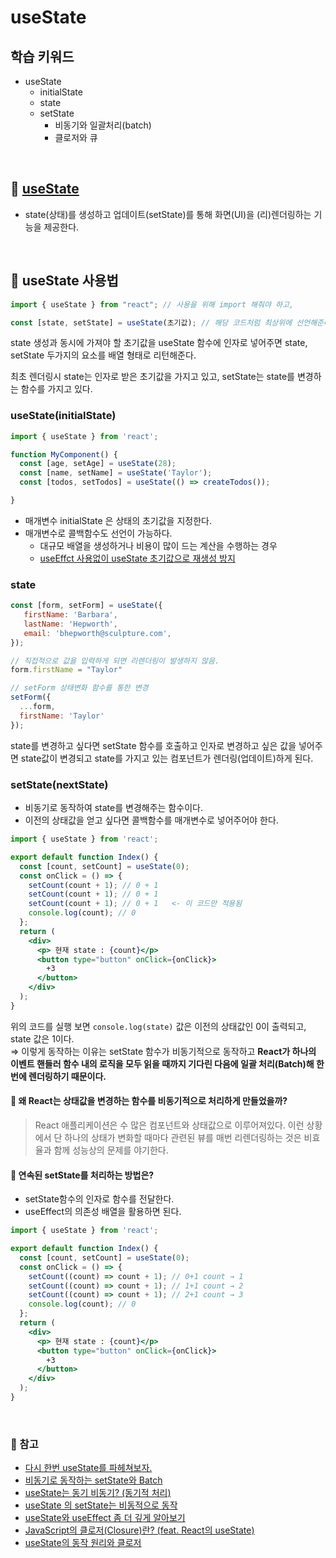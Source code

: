 # useState

## 학습 키워드

- useState
  - initialState
  - state
  - setState
    - 비동기와 일괄처리(batch)
    - 클로저와 큐

<br/>

## 📖 [useState](https://react.dev/reference/react/useState#avoiding-recreating-the-initial-state)

- state(상태)를 생성하고 업데이트(setState)를 통해 화면(UI)을 (리)렌더링하는 기능을 제공한다.

<br/>

## 🤖 useState 사용법

```jsx
import { useState } from "react"; // 사용을 위해 import 해줘야 하고,

const [state, setState] = useState(초기값); // 해당 코드처럼 최상위에 선언해준다.
```

state 생성과 동시에 가져야 할 초기값을 useState 함수에 인자로 넣어주면 state, setState 두가지의 요소를 배열 형태로 리턴해준다.

최초 렌더링시 state는 인자로 받은 초기값을 가지고 있고, setState는 state를 변경하는 함수를 가지고 있다.

### useState(initialState)

```jsx
import { useState } from 'react';

function MyComponent() {
  const [age, setAge] = useState(28);
  const [name, setName] = useState('Taylor');
  const [todos, setTodos] = useState(() => createTodos());

}
```

- 매개변수 initialState 은 상태의 초기값을 지정한다.
- 매개변수로 콜백함수도 선언이 가능하다.
  - 대규모 배열을 생성하거나 비용이 많이 드는 계산을 수행하는 경우
  - [useEffct 사용없이 useState 초기값으로 재생성 방지](https://velog.io/@hjthgus777/다시-한번-useState-를-파헤쳐보자)

### state

```jsx
const [form, setForm] = useState({
   firstName: 'Barbara',
   lastName: 'Hepworth',
   email: 'bhepworth@sculpture.com',
});

// 직접적으로 값을 입력하게 되면 리렌더링이 발생하지 않음.
form.firstName = "Taylor" 

// setForm 상태변화 함수를 통한 변경 
setForm({
  ...form,
  firstName: 'Taylor'
});
```

state를 변경하고 싶다면 setState 함수를 호출하고 인자로 변경하고 싶은 값을 넣어주면 state값이 변경되고 state를 가지고 있는 컴포넌트가 렌더링(업데이트)하게 된다.

### setState(nextState)

- 비동기로 동작하여 state를 변경해주는 함수이다.
- 이전의 상태값을 얻고 싶다면 콜백함수를 매개변수로 넣어주어야 한다.

```jsx
import { useState } from 'react';

export default function Index() {
  const [count, setCount] = useState(0);
  const onClick = () => {
    setCount(count + 1); // 0 + 1
    setCount(count + 1); // 0 + 1
    setCount(count + 1); // 0 + 1   <- 이 코드만 적용됨
    console.log(count); // 0
  };
  return (
    <div>
      <p> 현재 state : {count}</p>
      <button type="button" onClick={onClick}>
        +3
      </button>
    </div>
  );
}
```

  위의 코드를 실행 보면 `console.log(state)` 값은 이전의 상태값인 0이 출력되고, state 값은 1이다. <br>
  ⇒ 이렇게 동작하는 이유는 setState 함수가 비동기적으로 동작하고 __React가 하나의 이벤트 핸들러 함수 내의 로직을 모두 읽을 때까지 기다린 다음에 일괄 처리(Batch)해 한번에 렌더링하기 때문이다.__

#### 🤔 왜 React는 상태값을 변경하는 함수를 비동기적으로 처리하게 만들었을까?

  > React 애플리케이션은 수 많은 컴포넌트와 상태값으로 이루어져있다. 이런 상황에서 단 하나의 상태가 변화할 때마다 관련된 뷰를 매번 리렌더링하는 것은 비효율과 함께 성능상의 문제를 야기한다.

#### 🤔 연속된 setState를 처리하는 방법은?

- setState함수의 인자로 함수를 전달한다.
- useEffect의 의존성 배열을 활용하면 된다.

```jsx
import { useState } from 'react';

export default function Index() {
  const [count, setCount] = useState(0);
  const onClick = () => {
    setCount((count) => count + 1); // 0+1 count → 1
    setCount((count) => count + 1); // 1+1 count → 2
    setCount((count) => count + 1); // 2+1 count → 3
    console.log(count); // 0
  };
  return (
    <div>
      <p> 현재 state : {count}</p>
      <button type="button" onClick={onClick}>
        +3
      </button>
    </div>
  );
}

```

<br/>

### 🔗 참고

- [다시 한번 useState를 파헤쳐보자.](https://velog.io/@hjthgus777/다시-한번-useState-를-파헤쳐보자)
- [비동기로 동작하는 setState와 Batch](https://leo-xee.github.io/React/react-setstate/)
- [useState는 동기 비동기? (동기적 처리)](https://velog.io/@alstnsrl98/useState는-동기-비동기-동기적-처리)
- [useState 의 setState는 비동적으로 동작](https://velog.io/@jhplus13/위스타그램-개발노트React)
- [useState와 useEffect 좀 더 깊게 알아보기](https://gml9812.github.io/frontend/useState-and-useEffect/)
- [JavaScript의 클로저(Closure)란? (feat. React의 useState)](https://enjoydev.life/blog/javascript/6-closure)
- [useState의 동작 원리와 클로저](https://seokzin.tistory.com/entry/React-useState%EC%9D%98-%EB%8F%99%EC%9E%91-%EC%9B%90%EB%A6%AC%EC%99%80-%ED%81%B4%EB%A1%9C%EC%A0%80)
